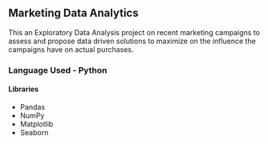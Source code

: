 ## Marketing Data Analytics
This an Exploratory Data Analysis project on recent marketing campaigns to assess and propose data driven solutions to maximize on the influence the campaigns have on actual purchases.
### Language Used - Python
#### Libraries
-  Pandas
-  NumPy
-  Matplotlib
-  Seaborn
